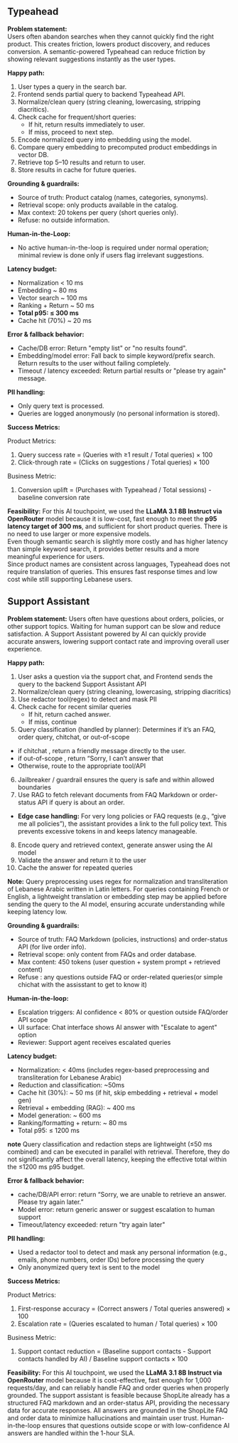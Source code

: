 ## Typeahead

**Problem statement:**  
Users often abandon searches when they cannot quickly find the right product. This creates friction, lowers product discovery, and reduces conversion. A semantic-powered Typeahead can reduce friction by showing relevant suggestions instantly as the user types.

**Happy path:**
1. User types a query in the search bar.
2. Frontend sends partial query to backend Typeahead API.
3. Normalize/clean query (string cleaning, lowercasing, stripping diacritics).
4. Check cache for frequent/short queries:  
   - If hit, return results immediately to user.  
   - If miss, proceed to next step.
5. Encode normalized query into embedding using the model.
6. Compare query embedding to precomputed product embeddings in vector DB.
7. Retrieve top 5–10 results and return to user.
8. Store results in cache for future queries.

**Grounding & guardrails:**
- Source of truth: Product catalog (names, categories, synonyms).  
- Retrieval scope: only products available in the catalog.  
- Max context: 20 tokens per query (short queries only).  
- Refuse: no outside information.

**Human-in-the-Loop:**  
- No active human-in-the-loop is required under normal operation; minimal review is done only if users flag irrelevant suggestions.


**Latency budget:**
- Normalization < 10 ms  
- Embedding ~ 80 ms  
- Vector search ~ 100 ms  
- Ranking + Return ~ 50 ms   
- **Total p95: ≤ 300 ms**
- Cache hit (70%) ~ 20 ms 

**Error & fallback behavior:**
- Cache/DB error: Return "empty list" or "no results found".  
- Embedding/model error: Fall back to simple keyword/prefix search. Return results to the user without failing completely.  
- Timeout / latency exceeded: Return partial results or "please try again" message.

**PII handling:**
- Only query text is processed.  
- Queries are logged anonymously (no personal information is stored).

**Success Metrics:**

Product Metrics: 
1. Query success rate = (Queries with ≥1 result / Total queries) × 100  
2. Click-through rate = (Clicks on suggestions / Total queries) × 100  

Business Metric:
1. Conversion uplift = (Purchases with Typeahead / Total sessions) - baseline conversion rate

**Feasibility:**
For this AI touchpoint, we used the **LLaMA 3.1 8B Instruct via OpenRouter** model because it is low-cost, fast enough to meet the **p95 latency target of 300 ms**, and sufficient for short product queries. There is no need to use larger or more expensive models.  
Even though semantic search is slightly more costly and has higher latency than simple keyword search, it provides better results and a more meaningful experience for users.  
Since product names are consistent across languages, Typeahead does not require translation of queries. This ensures fast response times and low cost while still supporting Lebanese users.


## Support Assistant

**Problem statement:** Users often have questions about orders, policies, or other support topics. Waiting for human support can be slow and reduce satisfaction. A Support Assistant powered by AI can quickly provide accurate answers, lowering support contact rate and improving overall user experience.

**Happy path:**
1. User asks a question via the support chat, and Frontend sends the query to the backend Support Assistant API
2. Normalize/clean query (string cleaning, lowercasing, stripping diacritics)
3. Use redactor tool(regex) to detect and mask PII 
4. Check cache for recent similar queries 
   - If hit, return cached answer.
   - If miss, continue
5. Query classification (handled by planner): Determines if it’s an FAQ, order query, chitchat, or out-of-scope
  - if chitchat , return a friendly message directly to the user.
  - if out-of-scope , return “Sorry, I can’t answer that
  - Otherwise, route to the appropriate tool/API
6. Jailbreaker / guardrail ensures the query is safe and within allowed boundaries
7. Use RAG to fetch relevant documents from FAQ Markdown or order-status API if query is about an order.
  - **Edge case handling:** For very long policies or FAQ requests (e.g., “give me all policies”), the assistant provides a link to the full policy text. This prevents excessive tokens in and keeps latency manageable. <!-- this can handle long requests -->
8. Encode query and retrieved context, generate answer using the AI model
9. Validate the answer and return it to the user
10. Cache the answer for repeated queries  

**Note:** Query preprocessing uses regex for normalization and transliteration of Lebanese Arabic written in Latin letters. For queries containing French or English, a lightweight translation or embedding step may be applied before sending the query to the AI model, ensuring accurate understanding while keeping latency low.


**Grounding & guardrails:**
 - Source of truth: FAQ Markdown (policies, instructions) and order-status API (for live order info).
 - Retrieval scope: only content from FAQs and order database.
 - Max content: 450 tokens (user question + system prompt + retrieved content)
 - Refuse : any questions outside FAQ or order-related queries(or simple chichat with the assisstant to get to know it)

 **Human-in-the-loop:**
 - Escalation triggers: AI confidence < 80% or question outside FAQ/order API scope <!-- take him to human support -->
 - UI surface: Chat interface shows AI answer with "Escalate to agent" option
 - Reviewer: Support agent receives escalated queries

 **Latency budget:**
 - Normalization: < 40ms (includes regex-based preprocessing and transliteration for Lebanese Arabic)
 - Reduction and classification: ~50ms
 - Cache hit (30%): ~ 50 ms (if hit, skip embedding + retrieval + model gen)
 - Retrieval + embedding (RAG): ~ 400 ms
 - Model generation: ~ 600 ms
 - Ranking/formatting + return: ~ 80 ms
 - Total p95: ≤ 1200 ms  
 
  **note** Query classification and redaction steps are lightweight (≤50 ms combined) and can be executed in parallel with retrieval. Therefore, they do not significantly affect the overall latency, keeping the effective total within the ≤1200 ms p95 budget.

 **Error & fallback behavior:**
 - cache/DB/API error: return “Sorry, we are unable to retrieve an answer. Please try again later.”
 - Model error: return generic answer or suggest escalation to human support
 - Timeout/latency exceeded: return "try again later"

 **PII handling:**
 - Used a redactor tool to detect and mask any personal information (e.g., emails, phone numbers, order IDs) before processing the query
 - Only anonymized query text is sent to the model

**Success Metrics:**

 Product Metrics:
 1. First-response accuracy = (Correct answers / Total queries answered) × 100
 2. Escalation rate = (Queries escalated to human / Total queries) × 100

 Business Metric:
 1. Support contact reduction = (Baseline support contacts - Support contacts handled by AI) / Baseline support contacts × 100

 **Feasibility:**
 For this AI touchpoint, we used the **LLaMA 3.1 8B Instruct via OpenRouter** model because it is cost-effective, fast enough for 1,000 requests/day, and can reliably handle FAQ and order queries when properly grounded. The support assistant is feasible because ShopLite already has a structured FAQ markdown and an order-status API, providing the necessary data for accurate responses. All answers are grounded in the ShopLite FAQ and order data to minimize hallucinations and maintain user trust. Human-in-the-loop ensures that questions outside scope or with low-confidence AI answers are handled within the 1-hour SLA.


